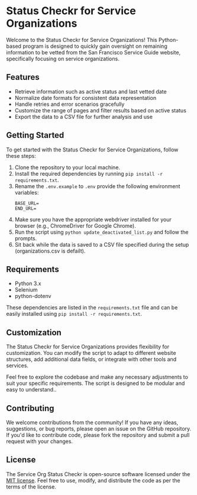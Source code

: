 # Status Checkr for Service Organizations

Welcome to the Status Checkr for Service Organizations! This Python-based program is designed to quickly gain oversight on remaining information to be vetted from the San Francisco Service Guide website, specifically focusing on service organizations.

## Features

- Retrieve information such as active status and last vetted date
- Normalize date formats for consistent data representation
- Handle retries and error scenarios gracefully
- Customize the range of pages and filter results based on active status
- Export the data to a CSV file for further analysis and use

## Getting Started

To get started with the Status Checkr for Service Organizations, follow these steps:

1. Clone the repository to your local machine.
2. Install the required dependencies by running `pip install -r requirements.txt`.
3. Rename the `.env.example` to `.env` provide the following environment variables:
   ```
   BASE_URL=
   END_URL=
   ```
4. Make sure you have the appropriate webdriver installed for your browser (e.g., ChromeDriver for Google Chrome).
5. Run the script using `python update_deactivated_list.py` and follow the prompts.
6. Sit back while the data is saved to a CSV file specified during the setup (organizations.csv is defailt).

## Requirements

- Python 3.x
- Selenium
- python-dotenv

These dependencies are listed in the ```requirements.txt``` file and can be easily installed using ``` pip install -r requirements.txt ```.

## Customization

The Status Checkr for Service Organizations provides flexibility for customization. You can modify the script to adapt to different website structures, add additional data fields, or integrate with other tools and services.

Feel free to explore the codebase and make any necessary adjustments to suit your specific requirements. The script is designed to be modular and easy to understand..

## Contributing

We welcome contributions from the community! If you have any ideas, suggestions, or bug reports, please open an issue on the GitHub repository. If you'd like to contribute code, please fork the repository and submit a pull request with your changes.

## License

The Service Org Status Checkr is open-source software licensed under the [MIT license](https://opensource.org/licenses/MIT). Feel free to use, modify, and distribute the code as per the terms of the license.

